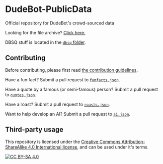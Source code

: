 # DudeBot-PublicData
Official repository for DudeBot's crowd-sourced data

Looking for the file archive? [Click here.](./file-archive/README.md)

DBSQ stuff is located in the [`dbsq` folder](./dbsq).

## Contributing

Before contributing, please first read [the contribution guidelines](./CONTRIBUTING.md).

Have a fun fact? Submit a pull request to [`funfacts.json`](./funfacts.json).

Have a quote by a famous (or semi-famous) person? Submit a pull request to [`quotes.json`](./quotes.json).

Have a roast? Submit a pull request to [`roasts.json`](./roasts.json).

Want to help develop an AI? Submit a pull request to [`ai.json`](./ai.json).

## Third-party usage

This repository is licensed under the [Creative Commons Attribution-ShareAlike 4.0 International license](https://creativecommons.org/licenses/by-sa/4.0/), and can be used under it's terms.

[![CC BY-SA 4.0](https://licensebuttons.net/l/by-sa/3.0/88x31.png)](https://creativecommons.org/licenses/by-sa/4.0/)
